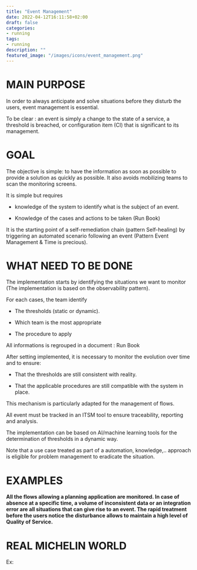 ```yaml
---
title: "Event Management"
date: 2022-04-12T16:11:58+02:00
draft: false
categories:
- running
tags:
- running
description: ""
featured_image: "/images/icons/event_management.png"
---
```


# MAIN PURPOSE

In order to always anticipate and solve situations before they disturb the users, event management is essential.

To be clear : an event is simply a change to the state of a service, a threshold is breached, or configuration item (CI) that is significant to its management.



# GOAL



The objective is simple: to have the information as soon as possible to provide a solution as quickly as possible. It also avoids mobilizing teams to scan the monitoring screens.



It is simple but requires

* knowledge of the system to identify what is the subject of an event.

* Knowledge of the cases and actions to be taken (Run Book)



It is the starting point of a self-remediation chain (pattern Self-healing) by triggering an automated scenario following an event (Pattern Event Management & Time is precious).



# WHAT NEED TO BE DONE

The implementation starts by identifying the situations we want to monitor (The implementation is based on the observability pattern).

For each cases, the team identify

* The thresholds (static or dynamic).

* Which team is the most appropriate

* The procedure to apply

All informations is regrouped in a document : Run Book

After setting implemented, it is necessary to monitor the evolution over time and to ensure:

* That the thresholds are still consistent with reality.

* That the applicable procedures are still compatible with the system in place.



This mechanism is particularly adapted for the management of flows.



All event must be tracked in an ITSM tool to ensure traceability, reporting and analysis.

The implementation can be based on AI/machine learning tools for the determination of thresholds in a dynamic way.

Note that a use case treated as part of a automation, knowledge,.. approach is eligible for problem management to eradicate the situation.


# EXAMPLES

**All the flows allowing a planning application are monitored. In case of absence at a specific time, a volume of inconsistent data or an integration error are all situations that can give rise to an event. The rapid treatment before the users notice the disturbance allows to maintain a high level of Quality of Service.**



# REAL MICHELIN WORLD

Ex:  
